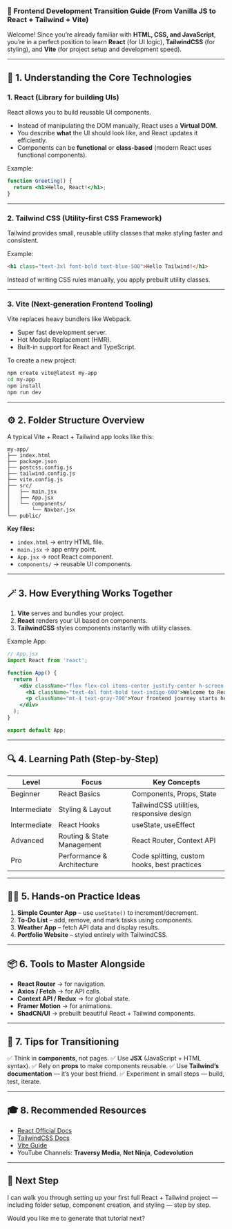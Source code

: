 ### 🧠 Frontend Development Transition Guide (From Vanilla JS to React + Tailwind + Vite)

Welcome! Since you’re already familiar with **HTML, CSS, and JavaScript**, you’re in a perfect position to learn **React** (for UI logic), **TailwindCSS** (for styling), and **Vite** (for project setup and development speed).

---

## 🧩 1. Understanding the Core Technologies

### **1. React (Library for building UIs)**
React allows you to build reusable UI components.
- Instead of manipulating the DOM manually, React uses a **Virtual DOM**.
- You describe **what** the UI should look like, and React updates it efficiently.
- Components can be **functional** or **class-based** (modern React uses functional components).

Example:
```jsx
function Greeting() {
  return <h1>Hello, React!</h1>;
}
```

---

### **2. Tailwind CSS (Utility-first CSS Framework)**
Tailwind provides small, reusable utility classes that make styling faster and consistent.

Example:
```html
<h1 class="text-3xl font-bold text-blue-500">Hello Tailwind!</h1>
```
Instead of writing CSS rules manually, you apply prebuilt utility classes.

---

### **3. Vite (Next-generation Frontend Tooling)**
Vite replaces heavy bundlers like Webpack.
- Super fast development server.
- Hot Module Replacement (HMR).
- Built-in support for React and TypeScript.

To create a new project:
```bash
npm create vite@latest my-app
cd my-app
npm install
npm run dev
```

---

## ⚙️ 2. Folder Structure Overview

A typical Vite + React + Tailwind app looks like this:
```
my-app/
├── index.html
├── package.json
├── postcss.config.js
├── tailwind.config.js
├── vite.config.js
├── src/
│   ├── main.jsx
│   ├── App.jsx
│   └── components/
│       └── Navbar.jsx
└── public/
```

**Key files:**
- `index.html` → entry HTML file.
- `main.jsx` → app entry point.
- `App.jsx` → root React component.
- `components/` → reusable UI components.

---

## 🪄 3. How Everything Works Together

1. **Vite** serves and bundles your project.
2. **React** renders your UI based on components.
3. **TailwindCSS** styles components instantly with utility classes.

Example App:
```jsx
// App.jsx
import React from 'react';

function App() {
  return (
    <div className="flex flex-col items-center justify-center h-screen bg-gray-100">
      <h1 className="text-4xl font-bold text-indigo-600">Welcome to React + Tailwind!</h1>
      <p className="mt-4 text-gray-700">Your frontend journey starts here 🚀</p>
    </div>
  );
}

export default App;
```

---

## 🔍 4. Learning Path (Step-by-Step)

| Level | Focus | Key Concepts |
|--------|--------|--------------|
| Beginner | React Basics | Components, Props, State |
| Intermediate | Styling & Layout | TailwindCSS utilities, responsive design |
| Intermediate | React Hooks | useState, useEffect |
| Advanced | Routing & State Management | React Router, Context API |
| Pro | Performance & Architecture | Code splitting, custom hooks, best practices |

---

## 🧑‍💻 5. Hands-on Practice Ideas

1. **Simple Counter App** – use `useState()` to increment/decrement.
2. **To-Do List** – add, remove, and mark tasks using components.
3. **Weather App** – fetch API data and display results.
4. **Portfolio Website** – styled entirely with TailwindCSS.

---

## 📦 6. Tools to Master Alongside
- **React Router** → for navigation.
- **Axios / Fetch** → for API calls.
- **Context API / Redux** → for global state.
- **Framer Motion** → for animations.
- **ShadCN/UI** → prebuilt beautiful React + Tailwind components.

---

## 🧭 7. Tips for Transitioning
✅ Think in **components**, not pages.
✅ Use **JSX** (JavaScript + HTML syntax).
✅ Rely on **props** to make components reusable.
✅ Use **Tailwind’s documentation** — it’s your best friend.
✅ Experiment in small steps — build, test, iterate.

---

## 🎓 8. Recommended Resources
- [React Official Docs](https://react.dev/learn)
- [TailwindCSS Docs](https://tailwindcss.com/docs)
- [Vite Guide](https://vitejs.dev/guide/)
- YouTube Channels: **Traversy Media**, **Net Ninja**, **Codevolution**

---

## 🚀 Next Step
I can walk you through setting up your first full React + Tailwind project — including folder setup, component creation, and styling — step by step.

Would you like me to generate that tutorial next?

